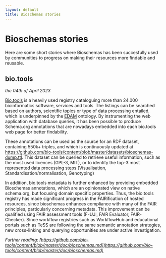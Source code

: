```yaml
---
layout: default
title: Bioschemas stories
---
```

# Bioschemas stories

Here are some short stories where Bioschemas has been succesfully used by communities to progress on making their resources more findable and reusable. 

## bio.tools
*the 04th of April 2023*

[Bio.tools](http://bio.tools) is a heavily used registry cataloguing more than 24.000 bioinformatics software, services  and tools. The listings can be searched based on authors, scientific topics or type of data processing entailed, which is underpinned by the [EDAM](http://edamontology.org) ontology. By instrumenting the web application with database queries, it has been possible to produce Schema.org annotations that are nowadays embedded into each bio.tools web page for better findability. 

These annotations can be used as the source for an RDF dataset, containing 550k+ triples, and  which is continuously updated at https://github.com/bio-tools/content/blob/master/datasets/bioschemas-dump.ttl. This dataset can be queried to retrieve useful information, such as the most used licences (GPL-3, MIT), or to identify the top-3 most represented data processing steps  (Visualisation, Standardisation/normalisation, Genotyping)

In addition, bio.tools metadata is further enhanced by providing embedded Bioschemas annotations, which are an opinionated view on native schema.org, but focusing domain specific properties. Thus, the bio.tools registry has made significant progress in the FAIRification of hosted resources, since bioschemas enhances compliance with many of the FAIR principles, particularly concerning metadata. This improvement can be qualified using FAIR assessment tools (F-UJI, FAIR Evaluator, FAIR-Checker). Since workflow registries such as WorkflowHub and educational portals such as TeSS are following the same semantic annotation strategies, new cross-linking and querying opportunities are under active investigation. 

*Further reading: [https://github.com/bio-tools/content/blob/master/doc/bioschemas.md](https://github.com/bio-tools/content/blob/master/doc/bioschemas.md)*

